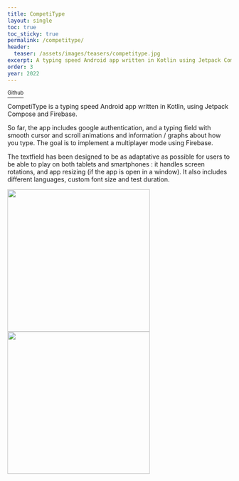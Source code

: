 ```yaml
---
title: CompetiType
layout: single
toc: true
toc_sticky: true
permalink: /competitype/
header:
  teaser: /assets/images/teasers/competitype.jpg
excerpt: A typing speed Android app written in Kotlin using Jetpack Compose
order: 3
year: 2022
---
```


<a href="https://github.com/StokastX/CompetiType" class=""> <sup><i class="fa-brands fa-github"></i> Github</sup></a>

CompetiType is a typing speed Android app written in Kotlin, using Jetpack Compose and Firebase.

So far, the app includes google authentication, and a typing field with smooth cursor and scroll animations and information / graphs about how you type. The goal is to implement a multiplayer mode using Firebase. 
<p>
The textfield has been designed to be as adaptative as possible for users to be able to play on both tablets and smartphones : it handles screen rotations, and app resizing (if the app is open in a window). It also includes different languages, custom font size and test duration.
</p>

<p>
  <img src="https://github.com/Patoche692/Competitype/assets/54531293/de5da7f2-dd75-4925-b54f-593ab6fb792b" width="320"/>
  <img src="https://github.com/Patoche692/Competitype/assets/54531293/3c77166f-053a-4c2f-984d-5a424012d70b" width="320"/>
</p>
